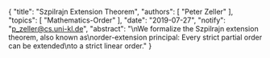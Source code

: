 {
    "title": "Szpilrajn Extension Theorem",
    "authors": [
        "Peter Zeller"
    ],
    "topics": [
        "Mathematics-Order"
    ],
    "date": "2019-07-27",
    "notify": "p_zeller@cs.uni-kl.de",
    "abstract": "\nWe formalize the Szpilrajn extension theorem, also known as\norder-extension principal: Every strict partial order can be extended\nto a strict linear order."
}